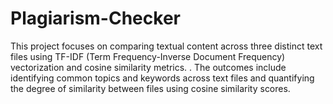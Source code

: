 # Plagiarism-Checker

This project focuses on comparing textual content across three distinct text files using TF-IDF (Term Frequency-Inverse Document Frequency) vectorization and cosine similarity metrics. . The outcomes include identifying common topics and keywords across text files and quantifying the degree of similarity between files using cosine similarity scores.
